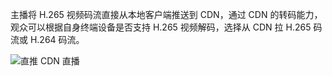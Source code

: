 主播将 H.265 视频码流直接从本地客户端推送到 CDN，通过 CDN 的转码能力，观众可以根据自身终端设备是否支持 H.265 视频解码，选择从 CDN 拉 H.265 码流或 H.264 码流。

![直推 CDN 直播](http://doc.oa.zego.im/Pics/LiveRoom/H265/DirectlyCDN.png)

